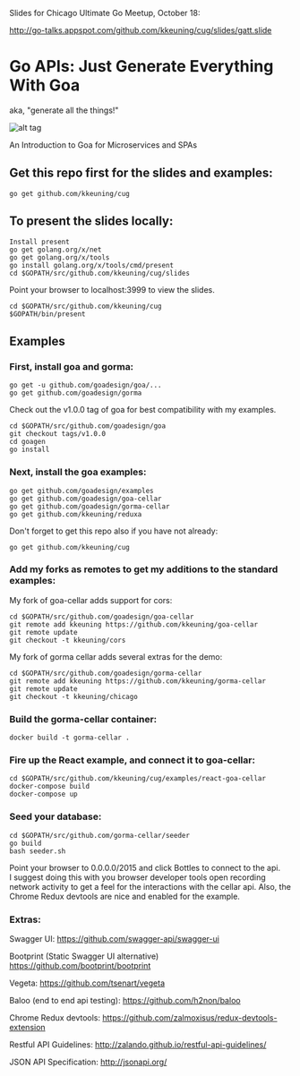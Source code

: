 Slides for Chicago Ultimate Go Meetup, October 18:

http://go-talks.appspot.com/github.com/kkeuning/cug/slides/gatt.slide

# Go APIs: Just Generate Everything With Goa

aka, "generate all the things!"

![alt tag](https://github.com/kkeuning/cug/blob/master/slides/gatt.jpg)

An Introduction to Goa for Microservices and SPAs

## Get this repo first for the slides and examples:
```
go get github.com/kkeuning/cug
```

## To present the slides locally:
```
Install present
go get golang.org/x/net
go get golang.org/x/tools
go install golang.org/x/tools/cmd/present
cd $GOPATH/src/github.com/kkeuning/cug/slides
```
Point your browser to localhost:3999 to view the slides.

```
cd $GOPATH/src/github.com/kkeuning/cug
$GOPATH/bin/present
```
## Examples

### First, install goa and gorma:
```
go get -u github.com/goadesign/goa/...
go get github.com/goadesign/gorma
```
Check out the v1.0.0 tag of goa for best compatibility with my examples.
```
cd $GOPATH/src/github.com/goadesign/goa
git checkout tags/v1.0.0
cd goagen
go install
```

### Next, install the goa examples:
```
go get github.com/goadesign/examples
go get github.com/goadesign/goa-cellar
go get github.com/goadesign/gorma-cellar
go get github.com/kkeuning/reduxa
```
Don't forget to get this repo also if you have not already:
```
go get github.com/kkeuning/cug
```

### Add my forks as remotes to get my additions to the standard examples:
My fork of goa-cellar adds support for cors:
```
cd $GOPATH/src/github.com/goadesign/goa-cellar
git remote add kkeuning https://github.com/kkeuning/goa-cellar
git remote update
git checkout -t kkeuning/cors
```
My fork of gorma cellar adds several extras for the demo:
```
cd $GOPATH/src/github.com/goadesign/gorma-cellar
git remote add kkeuning https://github.com/kkeuning/gorma-cellar
git remote update
git checkout -t kkeuning/chicago
```
### Build the gorma-cellar container:
```
docker build -t gorma-cellar .
```

### Fire up the React example, and connect it to goa-cellar:
```
cd $GOPATH/src/github.com/kkeuning/cug/examples/react-goa-cellar
docker-compose build
docker-compose up
```

### Seed your database:
```
cd $GOPATH/src/github.com/gorma-cellar/seeder
go build
bash seeder.sh
```
Point your browser to 0.0.0.0/2015 and click Bottles to connect to the api.  
I suggest doing this with you browser developer tools open recording network activity to get a feel for the interactions with the cellar api.  Also, the Chrome Redux devtools are nice and enabled for the example.


### Extras:
Swagger UI:
https://github.com/swagger-api/swagger-ui

Bootprint (Static Swagger UI alternative)
https://github.com/bootprint/bootprint

Vegeta:
https://github.com/tsenart/vegeta

Baloo (end to end api testing):
https://github.com/h2non/baloo

Chrome Redux devtools:
https://github.com/zalmoxisus/redux-devtools-extension

Restful API Guidelines:
http://zalando.github.io/restful-api-guidelines/

JSON API Specification:
http://jsonapi.org/
